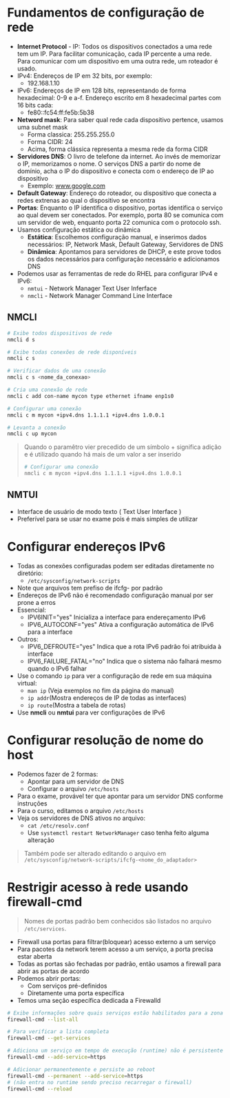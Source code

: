 # Fundamentos de configuração de rede

* **Internet Protocol** - IP: Todos os dispositivos conectados a uma rede tem um IP. Para facilitar comunicação, cada IP percente a uma rede. Para comunicar com um dispositivo em uma outra rede, um roteador é usado.
* IPv4: Endereços de IP em 32 bits, por exemplo:
  * 192.168.1.10
* IPv6: Endereços de IP em 128 bits, representando de forma hexadecimal: 0-9 e a-f. Endereço escrito em 8 hexadecimal partes com 16 bits cada:
  * fe80::fc54:ff:fe5b:5b38
* **Netword mask**: Para saber qual rede cada dispositivo pertence, usamos uma subnet mask
  * Forma classica: 255.255.255.0
  * Forma CIDR: 24
  * Acima, forma clássica representa a mesma rede da forma CIDR
* **Servidores DNS**: O livro de telefone da internet. Ao invés de memorizar o IP, memorizamos o nome. O serviços DNS a partir do nome de domínio, acha o IP do dispositivo e conecta com o endereço de IP ao dispositivo
  * Exemplo: www.google.com
* **Default Gateway**: Endereço do roteador, ou dispositivo que conecta a redes extrenas ao qual o dispositivo se encontra
* **Portas**: Enquanto o IP identifica o dispositivo, portas identifica o serviço ao qual devem ser conectados. Por exemplo, porta 80 se comunica com um servidor de web, enquanto porta 22 comunica com o protocolo ssh.
* Usamos configuração estática ou dinâmica
  * **Estática**: Escolhemos configuração manual, e inserimos dados necessários: IP, Network Mask, Default Gateway, Servidores de DNS
  * **Dinâmica**: Apontamos para servidores de DHCP, e este prove todos os dados necessários para configuração necessário e adicionamos DNS
* Podemos usar as ferramentas de rede do RHEL para configurar IPv4 e IPv6:
  * `nmtui` - Network Manager Text User Inferface
  * `nmcli` - Network Manager Command Line Interface

## NMCLI

```bash
# Exibe todos dispositivos de rede
nmcli d s

# Exibe todas conexões de rede disponíveis
nmcli c s

# Verificar dados de uma conexão
nmcli c s <nome_da_conexao>

# Cria uma conexão de rede
nmcli c add con-name mycon type ethernet ifname enp1s0

# Configurar uma conexão
nmcli c m mycon +ipv4.dns 1.1.1.1 +ipv4.dns 1.0.0.1

# Levanta a conexão 
nmcli c up mycon
```

> Quando o paramêtro vier precedido de um símbolo + significa adição e é utilizado quando há mais de um valor a ser inserido
>
> ```bash
> # Configurar uma conexão
> nmcli c m mycon +ipv4.dns 1.1.1.1 +ipv4.dns 1.0.0.1
> ```

## NMTUI

* Interface de usuário de modo texto ( Text User Interface )
* Preferível para se usar no exame pois é mais simples de utilizar

# Configurar endereços IPv6

* Todas as conexões configuradas podem ser editadas diretamente no diretório:
  * `/etc/sysconfig/network-scripts`
* Note que arquivos tem prefiso de ifcfg- por padrão
* Endereços de IPv6 não é recomendado configuração manual por ser prone a erros
* Essencial:
  * IPV6INIT="yes" Inicializa a interface para endereçamento IPv6
  * IPV6_AUTOCONF="yes" Ativa a configuração automática de IPv6 para a interface
* Outros:
  * IPV6_DEFROUTE="yes" Indica que a rota IPv6 padrão foi atribuida à interface
  * IPV6_FAILURE_FATAL="no" Indica que o sistema não falhará mesmo quando o IPv6 falhar
* Use o comando `ip` para ver a configuração de rede em sua máquina virtual:
  * `man ip` (Veja exemplos no fim da página do manual)
  * `ip addr`(Mostra endereços de IP de todas as interfaces)
  * `ip route`(Mostra a tabela de rotas)
* Use **nmcli** ou **nmtui** para ver configurações de IPv6

# Configurar resolução de nome do host

* Podemos fazer de 2 formas:
  * Apontar para um servidor de DNS
  * Configurar o arquivo `/etc/hosts`
* Para o exame, provável ter que apontar para um servidor DNS conforme instruções
* Para o curso, editamos o arquivo `/etc/hosts`
* Veja os servidores de DNS ativos no arquivo:
  * `cat /etc/resolv.conf`
  * Use `systemctl restart NetworkManager` caso tenha feito alguma alteração

> Também pode ser alterado editando o arquivo em `/etc/sysconfig/network-scripts/ifcfg-<nome_do_adaptador>`

# Restrigir acesso à rede usando firewall-cmd

> Nomes de portas padrão bem conhecidos são listados no arquivo `/etc/services`.

* Firewall usa portas para filtrar(bloquear) acesso externo a um serviço
* Para pacotes da network terem acesso a um serviço, a porta precisa estar aberta
* Todas as portas são fechadas por padrão, então usamos a firewall para abrir as portas de acordo
* Podemos abrir portas:
  - Com serviços pré-definidos
  - Diretamente uma porta específica
* Temos uma seção específica dedicada a Firewalld

```bash
# Exibe informações sobre quais serviços estão habilitados para a zona ativa do firewall
firewall-cmd --list-all

# Para verificar a lista completa
firewall-cmd --get-services

# Adiciona um serviço em tempo de execução (runtime) não é persistente após reboot
firewall-cmd --add-service=https

# Adicionar permanentemente e persiste ao reboot 
firewall-cmd --permanent --add-service=https
# (não entra no runtime sendo preciso recarregar o firewall)
firewall-cmd --reload
```
